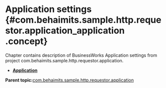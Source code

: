 # Application settings {#com.behaimits.sample.http.requestor.application_application .concept}

Chapter contains description of BusinessWorks Application settings from project com.behaimits.sample.http.requestor.application.

-   **[Application](../../../projects/com.behaimits.sample.http.requestor.application/META-INF/TIBCO.application.md)**  


**Parent topic:**[com.behaimits.sample.http.requestor.application](../../../projects/com.behaimits.sample.http.requestor.application/com.behaimits.sample.http.requestor.application.md)

